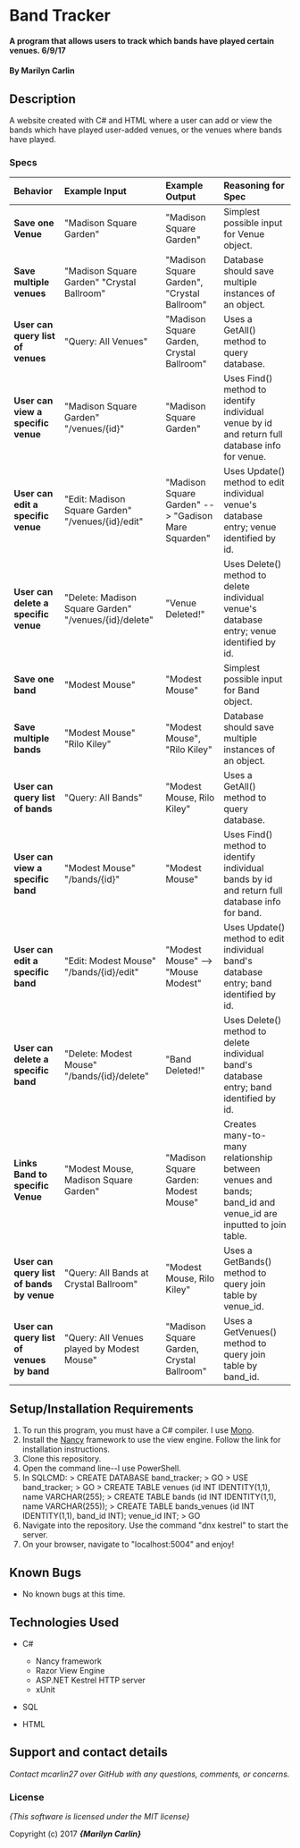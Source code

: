 # Band Tracker

#### A program that allows users to track which bands have played certain venues. 6/9/17

#### By **Marilyn Carlin**

## Description

A website created with C# and HTML where a user can add or view the bands which have played user-added venues, or the venues where bands have played.

### Specs
| Behavior | Example Input | Example Output | Reasoning for Spec |
| :-------------     | :------------- | :------------- | :------------- |
| **Save one Venue** | "Madison Square Garden" | "Madison Square Garden" | Simplest possible input for Venue object. |
| **Save multiple venues** | "Madison Square Garden" "Crystal Ballroom" | "Madison Square Garden", "Crystal Ballroom" | Database should save multiple instances of an object. |
| **User can query list of venues** | "Query: All Venues" | "Madison Square Garden, Crystal Ballroom" | Uses a GetAll() method to query database. |
| **User can view a specific venue** | "Madison Square Garden" "/venues/{id}" | "Madison Square Garden" | Uses Find() method to identify individual venue by id and return full database info for venue. |
| **User can edit a specific venue** | "Edit: Madison Square Garden" "/venues/{id}/edit" | "Madison Square Garden" --> "Gadison Mare Squarden" | Uses Update() method to edit individual venue's database entry; venue identified by id. |
| **User can delete a specific venue** | "Delete: Madison Square Garden" "/venues/{id}/delete" | "Venue Deleted!" | Uses Delete() method to delete individual venue's database entry; venue identified by id. |
| **Save one band** | "Modest Mouse" | "Modest Mouse" | Simplest possible input for Band object. |
| **Save multiple bands** | "Modest Mouse" "Rilo Kiley" | "Modest Mouse", "Rilo Kiley" | Database should save multiple instances of an object. |
| **User can query list of bands** | "Query: All Bands" | "Modest Mouse, Rilo Kiley" | Uses a GetAll() method to query database. |
| **User can view a specific band** | "Modest Mouse" "/bands/{id}" | "Modest Mouse" | Uses Find() method to identify individual bands by id and return full database info for band. |
| **User can edit a specific band** | "Edit: Modest Mouse" "/bands/{id}/edit" | "Modest Mouse" --> "Mouse Modest" | Uses Update() method to edit individual band's database entry; band identified by id. |
| **User can delete a specific band** | "Delete: Modest Mouse" "/bands/{id}/delete" | "Band Deleted!" | Uses Delete() method to delete individual band's database entry; band identified by id. |
| **Links Band to specific Venue** | "Modest Mouse, Madison Square Garden" | "Madison Square Garden: Modest Mouse" | Creates many-to-many relationship between venues and bands; band_id and venue_id are inputted to join table. |
| **User can query list of bands by venue** | "Query: All Bands at Crystal Ballroom" | "Modest Mouse, Rilo Kiley" | Uses a GetBands() method to query join table by venue_id. |
| **User can query list of venues by band** | "Query: All Venues played by Modest Mouse" | "Madison Square Garden, Crystal Ballroom" | Uses a GetVenues() method to query join table by band_id. |

## Setup/Installation Requirements

1. To run this program, you must have a C# compiler. I use [Mono](http://www.mono-project.com).
2. Install the [Nancy](http://nancyfx.org/) framework to use the view engine. Follow the link for installation instructions.
3. Clone this repository.
4. Open the command line--I use PowerShell.
5. In SQLCMD: > CREATE DATABASE band_tracker; > GO > USE band_tracker; > GO > CREATE TABLE venues (id INT IDENTITY(1,1), name VARCHAR(255); > CREATE TABLE bands (id INT IDENTITY(1,1), name VARCHAR(255)); > CREATE TABLE bands_venues (id INT IDENTITY(1,1), band_id INT); venue_id INT; > GO
6. Navigate into the repository. Use the command "dnx kestrel" to start the server.
7. On your browser, navigate to "localhost:5004" and enjoy!

## Known Bugs
* No known bugs at this time.

## Technologies Used
* C#
  * Nancy framework
  * Razor View Engine
  * ASP.NET Kestrel HTTP server
  * xUnit

* SQL

* HTML

## Support and contact details

_Contact mcarlin27 over GitHub with any questions, comments, or concerns._

### License

*{This software is licensed under the MIT license}*

Copyright (c) 2017 **_{Marilyn Carlin}_**
